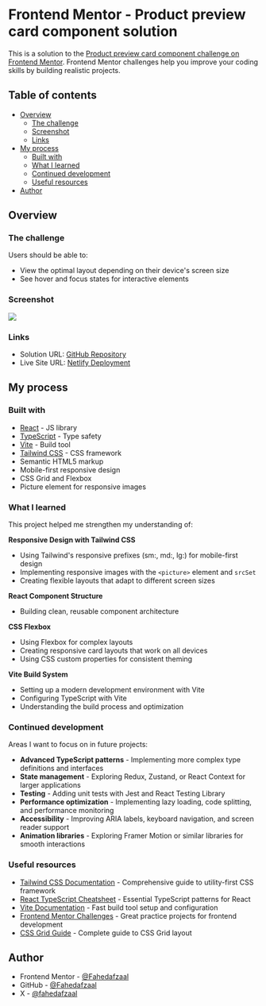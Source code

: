 # Frontend Mentor - Product preview card component solution

This is a solution to the [Product preview card component challenge on Frontend Mentor](https://www.frontendmentor.io/challenges/product-preview-card-component-GO7UmttRfa). Frontend Mentor challenges help you improve your coding skills by building realistic projects. 

## Table of contents

- [Overview](#overview)
  - [The challenge](#the-challenge)
  - [Screenshot](#screenshot)
  - [Links](#links)
- [My process](#my-process)
  - [Built with](#built-with)
  - [What I learned](#what-i-learned)
  - [Continued development](#continued-development)
  - [Useful resources](#useful-resources)
- [Author](#author)

## Overview

### The challenge

Users should be able to:

- View the optimal layout depending on their device's screen size
- See hover and focus states for interactive elements

### Screenshot

![](./screenshot.jpg)

### Links

- Solution URL: [GitHub Repository](https://github.com/Fahedafzaal/frontend/tree/main/day-3/card-component)
- Live Site URL: [Netlify Deployment](https://day3card.netlify.app/)

## My process

### Built with

- [React](https://reactjs.org/) - JS library
- [TypeScript](https://www.typescriptlang.org/) - Type safety
- [Vite](https://vitejs.dev/) - Build tool
- [Tailwind CSS](https://tailwindcss.com/) - CSS framework
- Semantic HTML5 markup
- Mobile-first responsive design
- CSS Grid and Flexbox
- Picture element for responsive images

### What I learned

This project helped me strengthen my understanding of:

**Responsive Design with Tailwind CSS**
- Using Tailwind's responsive prefixes (sm:, md:, lg:) for mobile-first design
- Implementing responsive images with the `<picture>` element and `srcSet`
- Creating flexible layouts that adapt to different screen sizes

**React Component Structure**
- Building clean, reusable component architecture

**CSS Flexbox**
- Using Flexbox for complex layouts
- Creating responsive card layouts that work on all devices
- Using CSS custom properties for consistent theming

**Vite Build System**
- Setting up a modern development environment with Vite
- Configuring TypeScript with Vite
- Understanding the build process and optimization

### Continued development

Areas I want to focus on in future projects:

- **Advanced TypeScript patterns** - Implementing more complex type definitions and interfaces
- **State management** - Exploring Redux, Zustand, or React Context for larger applications
- **Testing** - Adding unit tests with Jest and React Testing Library
- **Performance optimization** - Implementing lazy loading, code splitting, and performance monitoring
- **Accessibility** - Improving ARIA labels, keyboard navigation, and screen reader support
- **Animation libraries** - Exploring Framer Motion or similar libraries for smooth interactions

### Useful resources

- [Tailwind CSS Documentation](https://tailwindcss.com/docs) - Comprehensive guide to utility-first CSS framework
- [React TypeScript Cheatsheet](https://react-typescript-cheatsheet.netlify.app/) - Essential TypeScript patterns for React
- [Vite Documentation](https://vitejs.dev/guide/) - Fast build tool setup and configuration
- [Frontend Mentor Challenges](https://www.frontendmentor.io/challenges) - Great practice projects for frontend development
- [CSS Grid Guide](https://css-tricks.com/snippets/css/complete-guide-grid/) - Complete guide to CSS Grid layout

## Author

- Frontend Mentor - [@Fahedafzaal](https://www.frontendmentor.io/profile/Fahedafzaal)
- GitHub - [@Fahedafzaal](https://github.com/Fahedafzaal)
- X - [@fahedafzaal](https://www.x.com/fahedafzaal)

